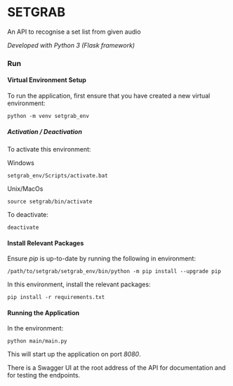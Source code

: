 # SETGRAB

An API to recognise a set list from given audio

*Developed with Python 3 (Flask framework)*

### Run

#### Virtual Environment Setup
To run the application, first ensure that you have created a new virtual environment:

```buildoutcfg
python -m venv setgrab_env
```

##### Activation / Deactivation
To activate this environment:

Windows
```buildoutcfg
setgrab_env/Scripts/activate.bat
```

Unix/MacOs
```buildoutcfg
source setgrab/bin/activate
```

To deactivate:
```buildoutcfg
deactivate
```

#### Install Relevant Packages

Ensure *pip* is up-to-date by running the following in environment:
```buildoutcfg
/path/to/setgrab/setgrab_env/bin/python -m pip install --upgrade pip
```

In this environment, install the relevant packages:

```buildoutcfg
pip install -r requirements.txt
```

#### Running the Application

In the environment:
```buildoutcfg
python main/main.py
```
This will start up the application on port *8080*.

There is a Swagger UI at the root address of the API for documentation and for testing the endpoints.
